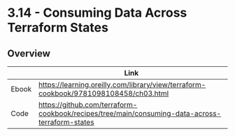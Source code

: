 # 3.14 - Consuming Data Across Terraform States

## Overview

|       | Link                                                                                 |
|-------|--------------------------------------------------------------------------------------|
| Ebook | https://learning.oreilly.com/library/view/terraform-cookbook/9781098108458/ch03.html |
| Code  | https://github.com/terraform-cookbook/recipes/tree/main/consuming-data-across-terraform-states                   |
